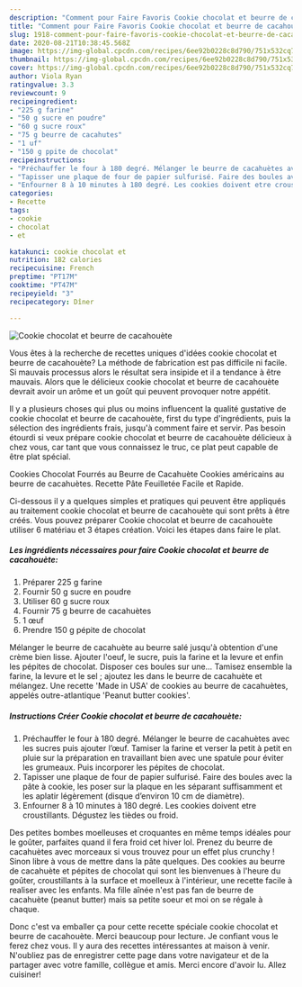 ```yaml
---
description: "Comment pour Faire Favoris Cookie chocolat et beurre de cacahouète"
title: "Comment pour Faire Favoris Cookie chocolat et beurre de cacahouète"
slug: 1918-comment-pour-faire-favoris-cookie-chocolat-et-beurre-de-cacahouete
date: 2020-08-21T10:38:45.568Z
image: https://img-global.cpcdn.com/recipes/6ee92b0228c8d790/751x532cq70/cookie-chocolat-et-beurre-de-cacahouete-photo-principale-de-la-recette.jpg
thumbnail: https://img-global.cpcdn.com/recipes/6ee92b0228c8d790/751x532cq70/cookie-chocolat-et-beurre-de-cacahouete-photo-principale-de-la-recette.jpg
cover: https://img-global.cpcdn.com/recipes/6ee92b0228c8d790/751x532cq70/cookie-chocolat-et-beurre-de-cacahouete-photo-principale-de-la-recette.jpg
author: Viola Ryan
ratingvalue: 3.3
reviewcount: 9
recipeingredient:
- "225 g farine"
- "50 g sucre en poudre"
- "60 g sucre roux"
- "75 g beurre de cacahutes"
- "1 uf"
- "150 g ppite de chocolat"
recipeinstructions:
- "Préchauffer le four à 180 degré. Mélanger le beurre de cacahuètes avec les sucres puis ajouter l’œuf. Tamiser la farine et verser la petit à petit en pluie sur la préparation en travaillant bien avec une spatule pour éviter les grumeaux. Puis incorporer les pépites de chocolat."
- "Tapisser une plaque de four de papier sulfurisé. Faire des boules avec la pâte à cookie, les poser sur la plaque en les séparant suffisamment et les aplatir légèrement (disque d’environ 10 cm de diamètre)."
- "Enfourner 8 à 10 minutes à 180 degré. Les cookies doivent etre croustillants. Dégustez les tièdes ou froid."
categories:
- Recette
tags:
- cookie
- chocolat
- et

katakunci: cookie chocolat et 
nutrition: 182 calories
recipecuisine: French
preptime: "PT17M"
cooktime: "PT47M"
recipeyield: "3"
recipecategory: Dîner

---
```



![Cookie chocolat et beurre de cacahouète](https://img-global.cpcdn.com/recipes/6ee92b0228c8d790/751x532cq70/cookie-chocolat-et-beurre-de-cacahouete-photo-principale-de-la-recette.jpg)

Vous êtes à la recherche de recettes uniques d'idées cookie chocolat et beurre de cacahouète? La méthode de fabrication est pas difficile ni facile. Si mauvais processus alors le résultat sera insipide et il a tendance à être mauvais. Alors que le délicieux cookie chocolat et beurre de cacahouète devrait avoir un arôme et un goût qui peuvent provoquer notre appétit.

Il y a plusieurs choses qui plus ou moins influencent la qualité gustative de cookie chocolat et beurre de cacahouète, first du type d'ingrédients, puis la sélection des ingrédients frais, jusqu'à comment faire et servir. Pas besoin étourdi si veux prépare cookie chocolat et beurre de cacahouète délicieux à chez vous, car tant que vous connaissez le truc, ce plat peut capable de être plat spécial.

Cookies Chocolat Fourrés au Beurre de Cacahuète Cookies américains au beurre de cacahuètes. Recette Pâte Feuilletée Facile et Rapide.


Ci-dessous il y a quelques simples et pratiques qui peuvent être appliqués au traitement cookie chocolat et beurre de cacahouète qui sont prêts à être créés. Vous pouvez préparer Cookie chocolat et beurre de cacahouète utiliser 6 matériau et 3 étapes création. Voici les étapes dans faire le plat.

<!--inarticleads1-->

##### Les ingrédients nécessaires pour faire Cookie chocolat et beurre de cacahouète:

1. Préparer 225 g farine
1. Fournir 50 g sucre en poudre
1. Utiliser 60 g sucre roux
1. Fournir 75 g beurre de cacahuètes
1.  1 œuf
1. Prendre 150 g pépite de chocolat


Mélanger le beurre de cacahuète au beurre salé jusqu&#39;à obtention d&#39;une crème bien lisse. Ajouter l&#39;oeuf, le sucre, puis la farine et la levure et enfin les pépites de chocolat. Disposer ces boules sur une… Tamisez ensemble la farine, la levure et le sel ; ajoutez les dans le beurre de cacahuète et mélangez. Une recette &#39;Made in USA&#39; de cookies au beurre de cacahuètes, appelés outre-atlantique &#39;Peanut butter cookies&#39;. 

<!--inarticleads2-->

##### Instructions Créer Cookie chocolat et beurre de cacahouète:

1. Préchauffer le four à 180 degré. Mélanger le beurre de cacahuètes avec les sucres puis ajouter l’œuf. Tamiser la farine et verser la petit à petit en pluie sur la préparation en travaillant bien avec une spatule pour éviter les grumeaux. Puis incorporer les pépites de chocolat.
1. Tapisser une plaque de four de papier sulfurisé. Faire des boules avec la pâte à cookie, les poser sur la plaque en les séparant suffisamment et les aplatir légèrement (disque d’environ 10 cm de diamètre).
1. Enfourner 8 à 10 minutes à 180 degré. Les cookies doivent etre croustillants. Dégustez les tièdes ou froid.


Des petites bombes moelleuses et croquantes en même temps idéales pour le goûter, parfaites quand il fera froid cet hiver lol. Prenez du beurre de cacahuètes avec morceaux si vous trouvez pour un effet plus crunchy ! Sinon libre à vous de mettre dans la pâte quelques. Des cookies au beurre de cacahuète et pépites de chocolat qui sont les bienvenues à l&#39;heure du goûter, croustillants à la surface et moelleux à l&#39;intérieur, une recette facile à realiser avec les enfants. Ma fille aînée n&#39;est pas fan de beurre de cacahuète (peanut butter) mais sa petite soeur et moi on se régale à chaque. 


Donc c'est va emballer ça pour cette recette spéciale cookie chocolat et beurre de cacahouète. Merci beaucoup pour lecture. Je confiant vous le ferez chez vous. Il y aura des recettes  intéressantes at maison à venir. N'oubliez pas de enregistrer cette page dans votre navigateur et de la partager avec votre famille, collègue et amis. Merci encore d'avoir lu. Allez cuisiner!

